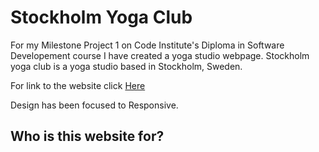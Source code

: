 # Stockholm Yoga Club

For my Milestone Project 1 on Code Institute's Diploma in Software Developement course I have created a yoga studio webpage. Stockholm yoga club is a yoga studio based in Stockholm, Sweden.

For link to the website click [Here](https://8000-plum-parakeet-5iw0bjyg.ws-eu25.gitpod.io/)

Design has been focused to Responsive.

## Who is this website for?
